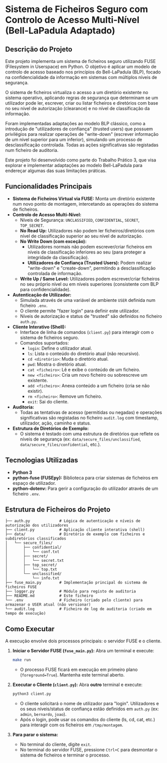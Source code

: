 # Sistema de Ficheiros Seguro com Controlo de Acesso Multi-Nível (Bell-LaPadula Adaptado)

## Descrição do Projeto

Este projeto implementa um sistema de ficheiros seguro utilizando FUSE (Filesystem in Userspace) em Python. O objetivo é aplicar um modelo de controlo de acesso baseado nos princípios do Bell-LaPadula (BLP), focado na confidencialidade da informação em sistemas com múltiplos níveis de segurança.

O sistema de ficheiros virtualiza o acesso a um diretório existente no sistema operativo, aplicando regras de segurança que determinam se um utilizador pode ler, escrever, criar ou listar ficheiros e diretórios com base no seu nível de autorização (clearance) e no nível de classificação da informação.

Foram implementadas adaptações ao modelo BLP clássico, como a introdução de "utilizadores de confiança" (trusted users) que possuem privilégios para realizar operações de "write-down" (escrever informação de um nível superior para um inferior), simulando um processo de desclassificação controlada. Todas as ações significativas são registadas num ficheiro de auditoria.

Este projeto foi desenvolvido como parte do Trabalho Prático 3, que visa explorar e implementar adaptações ao modelo Bell-LaPadula para endereçar algumas das suas limitações práticas.

## Funcionalidades Principais

* **Sistema de Ficheiros Virtual via FUSE:** Monta um diretório existente num novo ponto de montagem, intercetando as operações do sistema de ficheiros.
* **Controlo de Acesso Multi-Nível:**
    * Níveis de Segurança: `UNCLASSIFIED`, `CONFIDENTIAL`, `SECRET`, `TOP_SECRET`.
    * **No Read Up:** Utilizadores não podem ler ficheiros/diretórios com nível de classificação superior ao seu nível de autorização.
    * **No Write Down (com exceção):**
        * Utilizadores normais não podem escrever/criar ficheiros em níveis de classificação inferiores ao seu (para proteger a integridade da classificação).
        * **Utilizadores de Confiança (Trusted Users):** Podem realizar "write-down" e "create-down", permitindo a desclassificação controlada de informação.
    * **Write Up / Same Level:** Utilizadores podem escrever/criar ficheiros no seu próprio nível ou em níveis superiores (consistente com BLP para confidencialidade).
* **Autenticação de Utilizador:**
    * Simulada através de uma variável de ambiente `USER` definida num ficheiro `.env`.
    * O cliente permite "fazer login" para definir este utilizador.
    * Níveis de autorização e status de "trusted" são definidos no ficheiro `auth.py`.
* **Cliente Interativo (Shell):**
    * Interface de linha de comandos (`client.py`) para interagir com o sistema de ficheiros seguro.
    * Comandos suportados:
        * `login`: Define o utilizador atual.
        * `ls`: Lista o conteúdo do diretório atual (não recursivo).
        * `cd <diretório>`: Muda o diretório atual.
        * `pwd`: Mostra o diretório atual.
        * `cat <ficheiro>`: Lê e exibe o conteúdo de um ficheiro.
        * `new <ficheiro>`: Cria um novo ficheiro ou sobrescreve um existente.
        * `add <ficheiro>`: Anexa conteúdo a um ficheiro (cria se não existir).
        * `rm <ficheiro>`: Remove um ficheiro.
        * `exit`: Sai do cliente.
* **Auditoria:**
    * Todas as tentativas de acesso (permitidas ou negadas) e operações significativas são registadas no ficheiro `audit.log` com timestamp, utilizador, ação, caminho e status.
* **Estrutura de Diretórios de Exemplo:**
    * O sistema é testado com uma estrutura de diretórios que reflete os níveis de segurança (ex: `data/secure_files/unclassified`, `data/secure_files/confidential`, etc.).

## Tecnologias Utilizadas

* **Python 3**
* **python-fuse (FUSEpy):** Biblioteca para criar sistemas de ficheiros em espaço de utilizador.
* **python-dotenv:** Para gerir a configuração do utilizador através de um ficheiro `.env`.

## Estrutura de Ficheiros do Projeto
```
├── auth.py             # Lógica de autenticação e níveis de autorização dos utilizadores
├── client.py           # Aplicação cliente interativa (shell)
├── data/               # Diretório de exemplo com ficheiros e subdiretórios classificados
│   └── secure_files/
│       ├── confidential/
│       │   └── conf.txt
│       ├── secret/
│       │   └── secret.txt
│       ├── top_secret/
│       │   └── top.txt
│       └── unclassified/
│           └── info.txt
├── fuse_main.py        # Implementação principal do sistema de ficheiros FUSE
├── logger.py           # Módulo para registo de auditoria
├── README.md           # Este ficheiro
└── .env                # Ficheiro (criado pelo cliente) para armazenar o USER atual (não versionar)
└── audit.log           # Ficheiro de log de auditoria (criado em tempo de execução)
```
## Como Executar

A execução envolve dois processos principais: o servidor FUSE e o cliente.

1.  **Iniciar o Servidor FUSE (`fuse_main.py`):**
    Abra um terminal e execute:
    ```bash
    make run
    ```
    * O processo FUSE ficará em execução em primeiro plano (`foreground=True`). Mantenha este terminal aberto.

2.  **Executar o Cliente (`client.py`):**
    Abra **outro** terminal e execute:
    ```bash
    python3 client.py
    ```
    * O cliente solicitará o nome de utilizador para "login". Utilizadores e os seus níveis/status de confiança estão definidos em `auth.py` (ex: `admin`, `bernardo`, `joao`).
    * Após o login, pode usar os comandos do cliente (ls, cd, cat, etc.) para interagir com os ficheiros em `/tmp/montagem`.

3.  **Para parar o sistema:**
    * No terminal do cliente, digite `exit`.
    * No terminal do servidor FUSE, pressione `Ctrl+C` para desmontar o sistema de ficheiros e terminar o processo.
